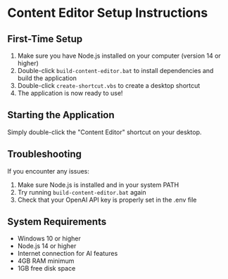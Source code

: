 # Content Editor Setup Instructions

## First-Time Setup

1. Make sure you have Node.js installed on your computer (version 14 or higher)
2. Double-click `build-content-editor.bat` to install dependencies and build the application
3. Double-click `create-shortcut.vbs` to create a desktop shortcut
4. The application is now ready to use!

## Starting the Application

Simply double-click the "Content Editor" shortcut on your desktop.

## Troubleshooting

If you encounter any issues:
1. Make sure Node.js is installed and in your system PATH
2. Try running `build-content-editor.bat` again
3. Check that your OpenAI API key is properly set in the .env file

## System Requirements

- Windows 10 or higher
- Node.js 14 or higher
- Internet connection for AI features
- 4GB RAM minimum
- 1GB free disk space 